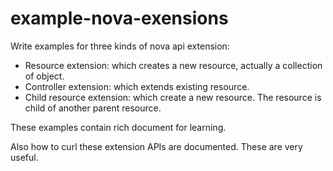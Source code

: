 example-nova-exensions
====

Write examples for three kinds of nova api extension:
  * Resource extension: which creates a new resource, actually a collection of object.
  * Controller extension: which extends existing resource.
  * Child resource extension: which create a new resource. The resource is child of another parent resource.

These examples contain rich document for learning.

Also how to curl these extension APIs are documented. These are very useful.

